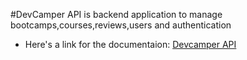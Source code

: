 #DevCamper API is backend application to manage bootcamps,courses,reviews,users and authentication
- Here's a link for the documentaion: [Devcamper API](https://documentation-devcamperapi.netlify.app/)
